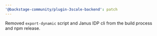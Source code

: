 ```yaml
---
'@backstage-community/plugin-3scale-backend': patch
---
```


Removed `export-dynamic` script and Janus IDP cli from the build process and npm release.
